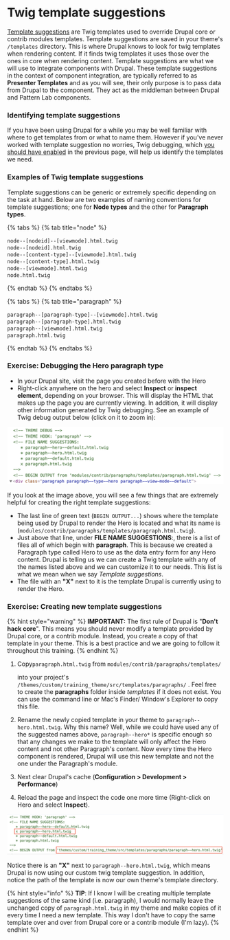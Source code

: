 # Twig template suggestions

[Template suggestions](https://www.drupal.org/docs/8/theming/twig/working-with-twig-templates) are Twig templates used to override Drupal core or contrib modules templates. Template suggestions are saved in your theme's `/templates` directory. This is where Drupal knows to look for twig templates when rendering content. If it finds twig templates it uses those over the ones in core when rendering content.  Template suggestions are what we will use to integrate components with Drupal.  These template suggestions in the context of component integration, are typically referred to as **Presenter Templates** and as you will see, their only purpose is to pass data from Drupal to the component.  They act as the middleman between Drupal and Pattern Lab components.

### Identifying template suggestions

If you have been using Drupal for a while you may be well familiar with where to get templates from or what to name them. However if you've never worked with template suggestion no worries, Twig debugging, which [you should have enabled](https://www.drupal.org/node/2598914) in the previous page, will help us identify the templates we need.

### Examples of Twig template suggestions

Template suggestions can be generic or extremely specific depending on the task at hand.  Below are two examples of naming conventions for template suggestions; one for **Node types** and the other for **Paragraph types**.

{% tabs %}
{% tab title="node" %}
```text
node--[nodeid]--[viewmode].html.twig
node--[nodeid].html.twig
node--[content-type]--[viewmode].html.twig
node--[content-type].html.twig
node--[viewmode].html.twig
node.html.twig
```
{% endtab %}
{% endtabs %}

{% tabs %}
{% tab title="paragraph" %}
```text
paragraph--[paragraph-type]--[viewmode].html.twig
paragraph--[paragraph-type].html.twig
paragraph--[viewmode].html.twig
paragraph.html.twig
```
{% endtab %}
{% endtabs %}

### Exercise:  Debugging the Hero paragraph type

* In your Drupal site, visit the page you created before with the Hero
* Right-click anywhere on the hero and select **Inspect**  or **inspect element**, depending on your browser.  This will display the HTML that makes up the page you are currently viewing.  In addition, it will display other information generated by Twig debugging.  See an example of Twig debug output below \(click on it to zoom in\):

![Example of Paragraph template suggestions.](../.gitbook/assets/debug.png)

If you look at the image above, you will see a few things that are extremely helpful for creating the right template suggestions:

* The last line of green text \(`BEGIN OUTPUT...`\) shows where the template being used by Drupal to render the Hero is located and what its name is \(`modules/contrib/paragraphs/templates/paragraph.html.twig`\).
* Just above that line, under **FILE NAME SUGGESTIONS**:, there is a list of files all of which begin with **paragraph**. This is because we created a Paragraph type called Hero to use as the data entry form for any Hero content. Drupal is telling us we can create a Twig template with any of the names listed above and we can customize it to our needs.  This list is what we mean when we say _Template suggestions_.
* The file with an **"X"** next to it is the template Drupal is currently using to render the Hero.

### Exercise: Creating new template suggestions

{% hint style="warning" %}
**IMPORTANT:** The first rule of Drupal is "**Don't hack core**".  This means you should never modify a template provided by Drupal core, or a contrib module.  Instead, you create a copy of that template in your theme.  This is a best practice and we are going to follow it throughout this training.
{% endhint %}

1. Copy`paragraph.html.twig` from `modules/contrib/paragraphs/templates/`

   into your project's `/themes/custom/training_theme/src/templates/paragraphs/` .  Feel free to create the **paragraphs** folder inside _templates_ if it does not exist.   You can use the command line or Mac's Finder/ Window's Explorer to copy this file.

2. Rename the newly copied template in your theme to `paragraph--hero.html.twig`.  Why this name?  Well, while we could have used any of the suggested names above, `paragraph--hero*` is specific enough so that any changes we make to the template will only affect the Hero content and not other Paragraph's content.  Now every time the Hero component is rendered, Drupal will use this new template and not the one under the Paragraph's module.
3. Next clear Drupal's cache \(**Configuration &gt; Development &gt; Performance**\)
4. Reload the page and inspect the code one more time \(Right-click on Hero and select **Inspect**\).

![](../.gitbook/assets/debug-after.png)

Notice there is an **"X"** next to `paragraph--hero.html.twig`, which means Drupal is now using our custom twig template suggestion. In addition, notice the path of the template is now our own theme's template directory.

{% hint style="info" %}
**TIP**: If I know I will be creating multiple template suggestions of the same kind \(i.e. paragraph\), I would normally leave the unchanged copy of `paragraph.html.twig` in my theme and make copies of it every time I need a new template. This way I don't have to copy the same template over and over from Drupal core or a contrib module \(I'm lazy\).
{% endhint %}


